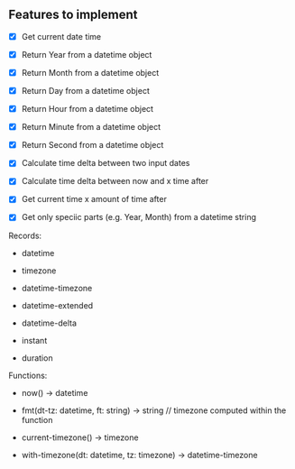 ## Features to implement  
- [x] Get current date time 
- [x] Return Year from a datetime object
- [x] Return Month from a datetime object
- [x] Return Day from a datetime object
- [x] Return Hour from a datetime object
- [x] Return Minute from a datetime object
- [x] Return Second from a datetime object
- [x] Calculate time delta between two input dates
- [x] Calculate time delta between now and x time after
- [x] Get current time x amount of time after
- [x] Get only speciic parts (e.g. Year, Month) from a datetime string


Records:
- datetime

- timezone
- datetime-timezone

- datetime-extended
- datetime-delta
- instant
- duration


Functions: 
- now() -> datetime
- fmt(dt-tz: datetime, ft: string) -> string // timezone computed within the function

- current-timezone() -> timezone
- with-timezone(dt: datetime, tz: timezone) -> datetime-timezone

